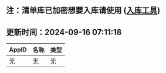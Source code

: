 ## 注：清单库已加密想要入库请使用 ([入库工具](https://github.com/BlankTMing/ManifestAutoUpdate/releases))

## 更新时间：2024-09-16 07:11:18
| AppID | 名称 | 类型  |
| :-------------------- | :----------------------------- | :----------- |
| 无 | 无 | 无 |
